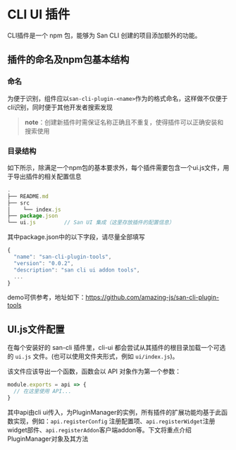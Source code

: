 # CLI UI 插件

CLI插件是一个 npm 包，能够为 San CLI 创建的项目添加额外的功能。
## 插件的命名及npm包基本结构

### 命名

为便于识别，组件应以`san-cli-plugin-<name>`作为的格式命名，这样做不仅便于cli识别，同时便于其他开发者搜索发现

> **note**：创建新插件时需保证名称正确且不重复，使得插件可以正确安装和搜索使用

### 目录结构

如下所示，除满足一个npm包的基本要求外，每个插件需要包含一个ui.js文件，用于导出插件的相关配置信息

```js
.
├── README.md
├── src
│    └── index.js
├── package.json
└── ui.js         // San UI 集成（这里存放插件的配置信息）
```

其中package.json中的以下字段，请尽量全部填写

```js
{
  "name": "san-cli-plugin-tools",
  "version": "0.0.2",
  "description": "san cli ui addon tools",
  ...
}
```

demo可供参考，地址如下：https://github.com/amazing-js/san-cli-plugin-tools

## UI.js文件配置

在每个安装好的 san-cli 插件里，cli-ui 都会尝试从其插件的根目录加载一个可选的 `ui.js` 文件。(也可以使用文件夹形式，例如 `ui/index.js`)。

该文件应该导出一个函数，函数会以 API 对象作为第一个参数：

```javascript
module.exports = api => {
  // 在这里使用 API...
}
```
其中api由cli ui传入，为PluginManager的实例，所有插件的扩展功能均基于此函数实现，例如：`api.registerConfig` 注册配置项、`api.registerWidget`注册widget部件、`api.registerAddon`客户端addon等。下文将重点介绍PluginManager对象及其方法
